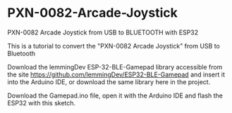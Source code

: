# PXN-0082-Arcade-Joystick
PXN-0082 Arcade Joystick from USB to BLUETOOTH with ESP32

This is a tutorial to convert the "PXN-0082 Arcade Joystick" from USB to Bluetooth

Download the lemmingDev ESP-32-BLE-Gamepad library accessible from the site https://github.com/lemmingDev/ESP32-BLE-Gamepad and insert it into the Arduino IDE, or download the same library here in the project.

Download the Gamepad.ino file, open it with the Arduino IDE and flash the ESP32 with this sketch.
